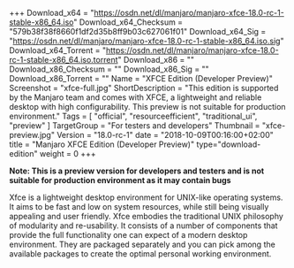 +++
Download_x64 = "https://osdn.net/dl/manjaro/manjaro-xfce-18.0-rc-1-stable-x86_64.iso"
Download_x64_Checksum = "579b38f38f8660f1df2d35b8ff9b03c627061f01"
Download_x64_Sig = "https://osdn.net/dl/manjaro/manjaro-xfce-18.0-rc-1-stable-x86_64.iso.sig"
Download_x64_Torrent = "https://osdn.net/dl/manjaro/manjaro-xfce-18.0-rc-1-stable-x86_64.iso.torrent"
Download_x86 = ""
Download_x86_Checksum = ""
Download_x86_Sig = ""
Download_x86_Torrent = ""
Name = "XFCE Edition (Developer Preview)"
Screenshot = "xfce-full.jpg"
ShortDescription = "This edition is supported by the Manjaro team and comes with XFCE, a lightweight and reliable desktop with high configurability. This preview is not suitable for production environment."
Tags = [ "official", "resourceefficient", "traditional_ui", "preview" ]
TargetGroup = "For testers and developers"
Thumbnail = "xfce-preview.jpg"
Version = "18.0-rc-1"
date = "2018-10-09T00:16:00+02:00"
title = "Manjaro XFCE Edition (Developer Preview)"
type="download-edition"
weight = 0
+++

**Note: This is a preview version for developers and testers and is not suitable for production environment as it may contain bugs**

Xfce is a lightweight desktop environment for UNIX-like operating systems. It aims to be fast and low on system resources, while still being visually appealing and user friendly. Xfce embodies the traditional UNIX philosophy of modularity and re-usability. It consists of a number of components that provide the full functionality one can expect of a modern desktop environment. They are packaged separately and you can pick among the available packages to create the optimal personal working environment.

